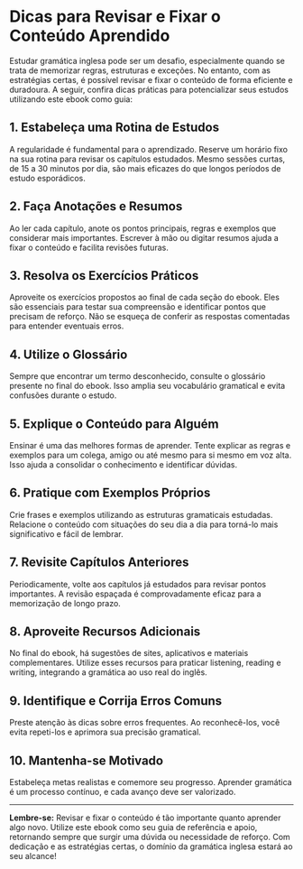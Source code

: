 
# Dicas para Revisar e Fixar o Conteúdo Aprendido

Estudar gramática inglesa pode ser um desafio, especialmente quando se trata de memorizar regras, estruturas e exceções. No entanto, com as estratégias certas, é possível revisar e fixar o conteúdo de forma eficiente e duradoura. A seguir, confira dicas práticas para potencializar seus estudos utilizando este ebook como guia:

## 1. **Estabeleça uma Rotina de Estudos**

A regularidade é fundamental para o aprendizado. Reserve um horário fixo na sua rotina para revisar os capítulos estudados. Mesmo sessões curtas, de 15 a 30 minutos por dia, são mais eficazes do que longos períodos de estudo esporádicos.

## 2. **Faça Anotações e Resumos**

Ao ler cada capítulo, anote os pontos principais, regras e exemplos que considerar mais importantes. Escrever à mão ou digitar resumos ajuda a fixar o conteúdo e facilita revisões futuras.

## 3. **Resolva os Exercícios Práticos**

Aproveite os exercícios propostos ao final de cada seção do ebook. Eles são essenciais para testar sua compreensão e identificar pontos que precisam de reforço. Não se esqueça de conferir as respostas comentadas para entender eventuais erros.

## 4. **Utilize o Glossário**

Sempre que encontrar um termo desconhecido, consulte o glossário presente no final do ebook. Isso amplia seu vocabulário gramatical e evita confusões durante o estudo.

## 5. **Explique o Conteúdo para Alguém**

Ensinar é uma das melhores formas de aprender. Tente explicar as regras e exemplos para um colega, amigo ou até mesmo para si mesmo em voz alta. Isso ajuda a consolidar o conhecimento e identificar dúvidas.

## 6. **Pratique com Exemplos Próprios**

Crie frases e exemplos utilizando as estruturas gramaticais estudadas. Relacione o conteúdo com situações do seu dia a dia para torná-lo mais significativo e fácil de lembrar.

## 7. **Revisite Capítulos Anteriores**

Periodicamente, volte aos capítulos já estudados para revisar pontos importantes. A revisão espaçada é comprovadamente eficaz para a memorização de longo prazo.

## 8. **Aproveite Recursos Adicionais**

No final do ebook, há sugestões de sites, aplicativos e materiais complementares. Utilize esses recursos para praticar listening, reading e writing, integrando a gramática ao uso real do inglês.

## 9. **Identifique e Corrija Erros Comuns**

Preste atenção às dicas sobre erros frequentes. Ao reconhecê-los, você evita repeti-los e aprimora sua precisão gramatical.

## 10. **Mantenha-se Motivado**

Estabeleça metas realistas e comemore seu progresso. Aprender gramática é um processo contínuo, e cada avanço deve ser valorizado.

---

**Lembre-se:** Revisar e fixar o conteúdo é tão importante quanto aprender algo novo. Utilize este ebook como seu guia de referência e apoio, retornando sempre que surgir uma dúvida ou necessidade de reforço. Com dedicação e as estratégias certas, o domínio da gramática inglesa estará ao seu alcance!
```
